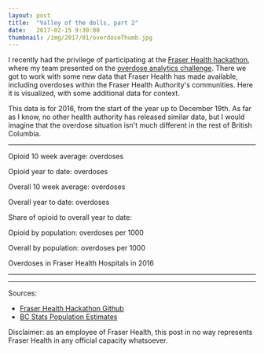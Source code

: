 ```yaml
---
layout: post
title:  "Valley of the dolls, part 2"
date:   2017-02-15 9:30:00
thumbnail: /img/2017/01/overdoseThumb.jpg
---
```


I recently had the privilege of participating at the [Fraser Health hackathon](https://www.healthhackathon.ca/index.html), where my team presented on the [overdose analytics challenge](https://www.healthhackathon.ca/themes/theme7.html). There we got to work with some new data that Fraser Health has made available, including overdoses within the Fraser Health Authority's communities. Here it is visualized, with some additional data for context.

This data is for 2016, from the start of the year up to December 19th. As far as I know, no other health authority has released similar data, but I would imagine that the overdose situation isn't much different in the rest of British Columbia.

* * *

<div id="infoBoxMap" class="infoBox hidden">
	<p class="infoTitle"><span id="label"></span></p>
	<p class="info">Opioid 10 week average: <span class="infoData"><span id="op10wk"></span> overdoses</span></p>
	<p class="info">Opioid year to date: <span class="infoData"><span id="opytd"></span> overdoses</span></p>
	<p class="info">Overall 10 week average: <span class="infoData"><span id="ov10wk"></span> overdoses</span></p>
	<p class="info">Overall year to date: <span class="infoData"><span id="ov10ytd"></span> overdoses</span></p>
	<p class="info">Share of opioid to overall year to date: <span class="infoData"><span id="opovper"></span></span></p>
	<p class="info" id="infoOppop">Opioid by population: <span class="infoData"><span id="oppop"></span> overdoses per 1000</span></p>
	<p class="info" id="infoOvpop">Overall by population: <span class="infoData"><span id="ovpop"></span> overdoses per 1000</span></p>
</div>

<div class="chartTitle">Overdoses in Fraser Health Hospitals in 2016</div>

<div id="map" class="svg-container"></div>

* * *

<div id="chart"></div>

* * *

Sources: 

- [Fraser Health Hackathon Github](https://github.com/healthhackathon)
- [BC Stats Population Estimates](http://www.bcstats.gov.bc.ca/StatisticsBySubject/Demography/PopulationEstimates.aspx)

Disclaimer: as an employee of Fraser Health, this post in no way represents Fraser Health in any official capacity whatsoever.

<style>{% include 2017/02/hospitals.css %}</style>

<script src="https://d3js.org/d3.v4.min.js"></script>
<script src="https://d3js.org/topojson.v2.min.js"></script>
<script src="https://d3js.org/queue.v1.min.js"></script>
<script src="https://d3js.org/d3-scale-chromatic.v1.min.js"></script>
<script src="https://d3js.org/d3-ease.v1.min.js"></script>
<script>{% include 2017/02/hospitals.js %}</script>